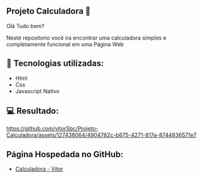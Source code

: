 ## Projeto Calculadora :1234: 
Olá Tudo bem?

Nesté repositorio você ira encontrar uma calculadora simples e completamente funcional em uma Página Web

## :mag_right: Tecnologias utilizadas:
- Html
- Css
- Javascript Nativo

##  :computer: Resultado:
https://github.com/vitorSbc/Projeto-Calculadora/assets/127438064/4904782c-b675-4271-817a-8744836571e7

## Página Hospedada no GitHub: 
- <a href="https://vitorsbc.github.io/Projeto-Calculadora/"> Calculadora - Vitor </a>
